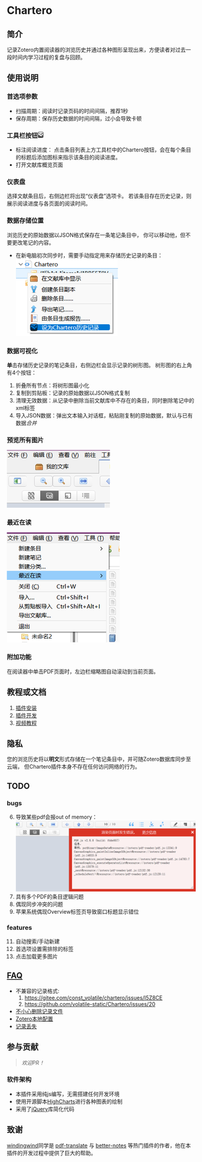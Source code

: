 # Chartero
## 简介
记录Zotero内置阅读器的浏览历史并通过各种图形呈现出来，方便读者对过去一段时间内学习过程的复盘与回顾。
## 使用说明
### 首选项参数
- 扫描周期：阅读时记录页码的时间间隔，推荐1秒
- 保存周期：保存历史数据的时间间隔，过小会导致卡顿
### 工具栏按钮<kbd>![](./chrome/skin/default/chartero/icon%4016px.png)</kbd>
- 标注阅读进度：
点击条目列表上方工具栏中的Chartero按钮，会在每个条目的标题后添加图标来指示该条目的阅读进度。
- 打开文献库概览页面
### 仪表盘
选择文献条目后，右侧边栏将出现“仪表盘”选项卡。
若该条目存在历史记录，则展示阅读进度与各页面的阅读时间。
### 数据存储位置
浏览历史的原始数据以JSON格式保存在一条笔记条目中，
你可以移动他，但不要更改笔记的内容。
- 在新电脑初次同步时，需要手动指定用来存储历史记录的条目：
![笔记条目右键菜单](doc/popup.png)
### 数据可视化
**单**击存储历史记录的笔记条目，右侧边栏会显示记录的树形图。
树形图的右上角有4个按钮：
1. 折叠所有节点：将树形图最小化
2. 复制到剪贴板：记录的原始数据以JSON格式复制
3. 清理无效数据：从记录中删除当前文献库中不存在的条目，同时删除笔记中的xml标签
4. 导入JSON数据：弹出文本输入对话框，粘贴刚复制的原始数据，默认与已有数据*合并*
### 预览所有图片
![预览所有图片](doc/images.png)
### 最近在读
![打开最近在读](doc/recent.png)
### 附加功能
在阅读器中单击PDF页面时，左边栏缩略图自动滚动到当前页面。
## 教程或文档
1. [插件安装](https://zotero.yuque.com/docs/share/6681cf35-55cb-4940-8cb5-ec1db0790099) 
2. [插件开发](https://zotero.yuque.com/books/share/8d230829-6004-4934-b4c6-685a7001bfa0)
3. [视频教程](https://www.bilibili.com/video/BV1AW4y1E7NB)
## 隐私
您的浏览历史将以**明文**形式存储在一个笔记条目中，并可随Zotero数据库同步至云端，
但Chartero插件本身不存在任何访问网络的行为。
## TODO
### bugs
6. 导致某些pdf会报out of memory：![输入图片说明](doc/image.png)
7. 具有多个PDF的条目逻辑问题
9. 偶现同步冲突的问题
10. 苹果系统偶现Overview标签页导致窗口标题显示错位
### features
11. 自动搜索/手动新建
20. 首选项设置需排除的标签
21. 点击加载更多图片
## [FAQ](https://gitee.com/const_volatile/chartero/issues?assignee_id=&author_id=&branch=&collaborator_ids=&issue_search=&label_ids=180755057&label_text=faq&milestone_id=&priority=&private_issue=&program_id=&project_id=const_volatile%2Fchartero&project_type=&scope=&single_label_id=&single_label_text=&sort=&state=closed&target_project=)

- 不兼容的记录格式:
    1. https://gitee.com/const_volatile/chartero/issues/I5Z8CE
    2. https://github.com/volatile-static/Chartero/issues/20
- [不小心删除记录文件](https://gitee.com/const_volatile/chartero/issues/I5WNBI)
- [Zotero本地配置](https://www.zotero.org/support/kb/profile_directory)
- [记录丢失](https://github.com/volatile-static/Chartero/issues/20#issuecomment-1304697609)
## 参与贡献
> *欢迎PR！*
### 软件架构
- 本插件采用纯js编写，无需搭建任何开发环境
- 使用开源脚本[HighCharts](https://www.highcharts.com.cn/)进行各种图表的绘制
- 采用了[jQuery](https://jquery.com/)库简化代码

## 致谢
[windingwind](https://github.com/windingwind)同学是
[pdf-translate](https://github.com/windingwind/zotero-pdf-translate)
与
[better-notes](https://github.com/windingwind/zotero-better-notes)
等热门插件的作者，他在本插件的开发过程中提供了巨大的帮助。
